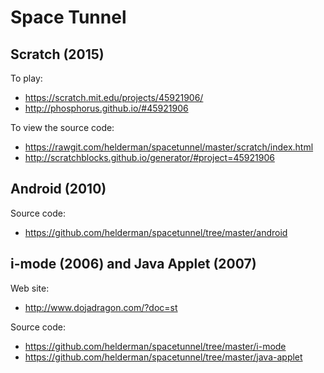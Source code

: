 # Space Tunnel

## Scratch (2015)

To play:

- https://scratch.mit.edu/projects/45921906/
- http://phosphorus.github.io/#45921906

To view the source code:

- https://rawgit.com/helderman/spacetunnel/master/scratch/index.html
- http://scratchblocks.github.io/generator/#project=45921906

## Android (2010)

Source code:

- https://github.com/helderman/spacetunnel/tree/master/android

## i-mode (2006) and Java Applet (2007)

Web site:

- http://www.dojadragon.com/?doc=st

Source code:

- https://github.com/helderman/spacetunnel/tree/master/i-mode
- https://github.com/helderman/spacetunnel/tree/master/java-applet
